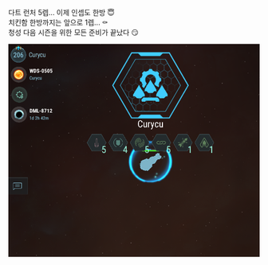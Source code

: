 다트 런처 5렙... 이제 인셉도 한방 :innocent:  
치킨함 한방까지는 앞으로 1렙... :coffin:  
청성 다음 시즌을 위한 모든 준비가 끝났다 :smirk:  

![](../assets/20211107_Lv5_Dart_Launcher.png)  
